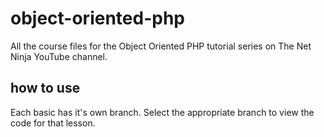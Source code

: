 # object-oriented-php
All the course files for the Object Oriented PHP tutorial series on The Net Ninja YouTube channel.

## how to use
Each basic has it's own branch. Select the appropriate branch to view the code for that lesson.
